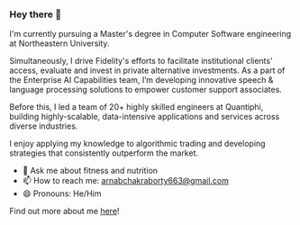 ### Hey there 👋

I'm currently pursuing a Master's degree in Computer Software engineering at Northeastern University.

Simultaneously, I drive Fidelity's efforts to facilitate institutional clients' access, evaluate and invest in private alternative investments. As a part of the Enterprise AI Capabilities team, I’m developing innovative speech & language processing solutions to empower customer support associates.

Before this, I led a team of 20+ highly skilled engineers at Quantiphi, building highly-scalable, data-intensive applications and services across diverse industries.

I enjoy applying my knowledge to algorithmic trading and developing strategies that consistently outperform the market.

- 💬 Ask me about fitness and nutrition
- 📫 How to reach me: arnabchakraborty663@gmail.com
- 😄 Pronouns: He/Him

Find out more about me [here](https://arnabxtech.netlify.app/)!
